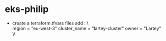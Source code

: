 # eks-philip

* create a terraform.tfvars files 
add : 
\\\
region = "eu-west-3"
cluster_name = "lartey-cluster"
owner = "Lartey"
\\\

